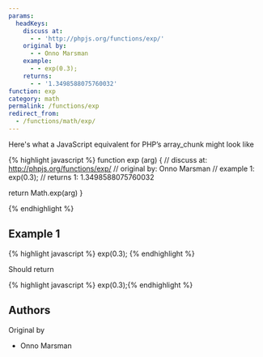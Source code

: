 ```yaml
---
params:
  headKeys:
    discuss at:
      - - 'http://phpjs.org/functions/exp/'
    original by:
      - - Onno Marsman
    example:
      - - exp(0.3);
    returns:
      - - '1.3498588075760032'
function: exp
category: math
permalink: /functions/exp
redirect_from:
  - /functions/math/exp/
---
```


<!-- WARNING! This file is auto generated by `npm run web:inject`, do not edit by hand -->

Here's what a JavaScript equivalent for PHP’s array_chunk might look like

{% highlight javascript %}
function exp (arg) {
  //  discuss at: http://phpjs.org/functions/exp/
  // original by: Onno Marsman
  //   example 1: exp(0.3);
  //   returns 1: 1.3498588075760032

  return Math.exp(arg)
}

{% endhighlight %}

## Example 1

{% highlight javascript %}
exp(0.3);
{% endhighlight %}

Should return

{% highlight javascript %}
exp(0.3);{% endhighlight %}


## Authors


Original by

- Onno Marsman

